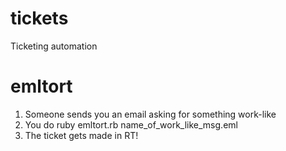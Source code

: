 # tickets
Ticketing automation

# emltort
1. Someone sends you an email asking for something work-like
2. You do ruby emltort.rb name_of_work_like_msg.eml
3. The ticket gets made in RT!
